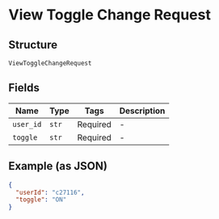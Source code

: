 
# View Toggle Change Request

## Structure

`ViewToggleChangeRequest`

## Fields

| Name | Type | Tags | Description |
|  --- | --- | --- | --- |
| `user_id` | `str` | Required | - |
| `toggle` | `str` | Required | - |

## Example (as JSON)

```json
{
  "userId": "c27116",
  "toggle": "ON"
}
```

